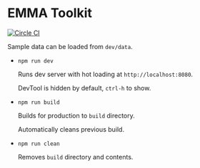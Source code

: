 # EMMA Toolkit

[![Circle CI](https://circleci.com/gh/theoephraim/emma-toolkit.svg?style=svg)](https://circleci.com/gh/theoephraim/emma-toolkit)

Sample data can be loaded from `dev/data`.

- `npm run dev`

    Runs dev server with hot loading at `http://localhost:8080`.

    DevTool is hidden by default, `ctrl-h` to show.

- `npm run build`

    Builds for production to `build` directory.

    Automatically cleans previous build.

- `npm run clean`

    Removes `build` directory and contents.
